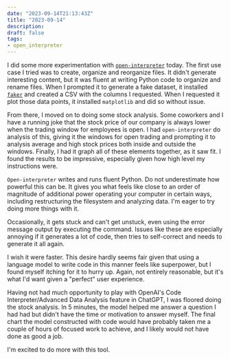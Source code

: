 ```yaml
---
date: "2023-09-14T21:13:43Z"
title: "2023-09-14"
description:
draft: false
tags:
- open_interpreter
---
```


I did some more experimentation with [`open-interpreter`](https://github.com/KillianLucas/open-interpreter) today.
The first use case I tried was to create, organize and reorganize files.
It didn't generate interesting content, but it was fluent at writing Python code to organize and rename files.
When I prompted it to generate a fake dataset, it installed [`faker`](https://github.com/joke2k/faker) and created a CSV with the columns I requested.
When I requested it plot those data points, it installed `matplotlib` and did so without issue.

From there, I moved on to doing some stock analysis.
Some coworkers and I have a running joke that the stock price of our company is always lower when the trading window for employees is open.
I had `open-interpreter` do analysis of this, giving it the windows for open trading and prompting it to analysis average and high stock prices both inside and outside the windows.
Finally, I had it graph all of these elements together, as it saw fit.
I found the results to be impressive, especially given how high level my instructions were.

`Open-interpreter` writes and runs fluent Python.
Do not underestimate how powerful this can be.
It gives you what feels like close to an order of magnitude of additional power operating your computer in certain ways, including restructuring the filesystem and analyzing data.
I'm eager to try doing more things with it.

Occasionally, it gets stuck and can't get unstuck, even using the error message output by executing the command.
Issues like these are especially annoying if it generates a lot of code, then tries to self-correct and needs to generate it all again.

I wish it were faster.
This desire hardly seems fair given that using a language model to write code in this manner feels like superpower, but I found myself itching for it to hurry up.
Again, not entirely reasonable, but it's what I'd want given a "perfect" user experience.

Having not had much opportunity to play with OpenAI's Code Interpreter/Advanced Data Analysis feature in ChatGPT, I was floored doing the stock analysis.
In 5 minutes, the model helped me answer a question I had had but didn't have the time or motivation to answer myself.
The final chart the model constructed with code would have probably taken me a couple of hours of focused work to achieve, and I likely would not have done as good a job.

I'm excited to do more with this tool.